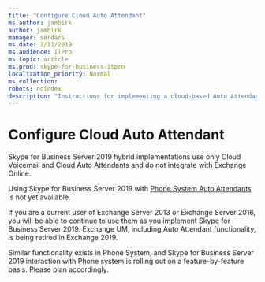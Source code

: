 ```yaml
---
title: "Configure Cloud Auto Attendant"
ms.author: jambirk
author: jambirk
manager: serdars
ms.date: 2/11/2019
ms.audience: ITPro
ms.topic: article
ms.prod: skype-for-business-itpro
localization_priority: Normal
ms.collection: 
robots: noindex
description: "Instructions for implementing a cloud-based Auto Attendant for your organization."
---
```


# Configure Cloud Auto Attendant

Skype for Business Server 2019 hybrid implementations use only Cloud Voicemail and Cloud Auto Attendants and do not integrate with Exchange Online.

Using Skype for Business Server 2019 with [Phone System Auto Attendants](/SkypeForBusiness/what-is-phone-system-in-office-365/what-are-phone-system-auto-attendants.md) is not yet available.

If you are a current user of Exchange Server 2013 or Exchange Server 2016, you will be able to continue to use them as you implement Skype for Business Server 2019. Exchange UM, including Auto Attendant functionality, is being retired in Exchange 2019.

Similar functionality exists in Phone System, and Skype for Business Server 2019 interaction with Phone system is rolling out on a feature-by-feature basis. Please plan accordingly.